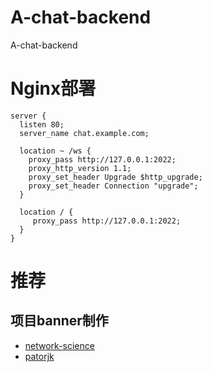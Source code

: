 # A-chat-backend
A-chat-backend

# Nginx部署
```
server {   
  listen 80;   
  server_name chat.example.com;      

  location ~ /ws {      
    proxy_pass http://127.0.0.1:2022;      
    proxy_http_version 1.1;      
    proxy_set_header Upgrade $http_upgrade;      
    proxy_set_header Connection "upgrade";   
  }      

  location / {      
     proxy_pass http://127.0.0.1:2022;   
  }
}
```

# 推荐
## 项目banner制作
- [network-science](http://www.network-science.de/ascii/)
- [patorjk](http://patorjk.com/software/taag/#p=display&f=Graffiti&t=Type%20Something%20)
